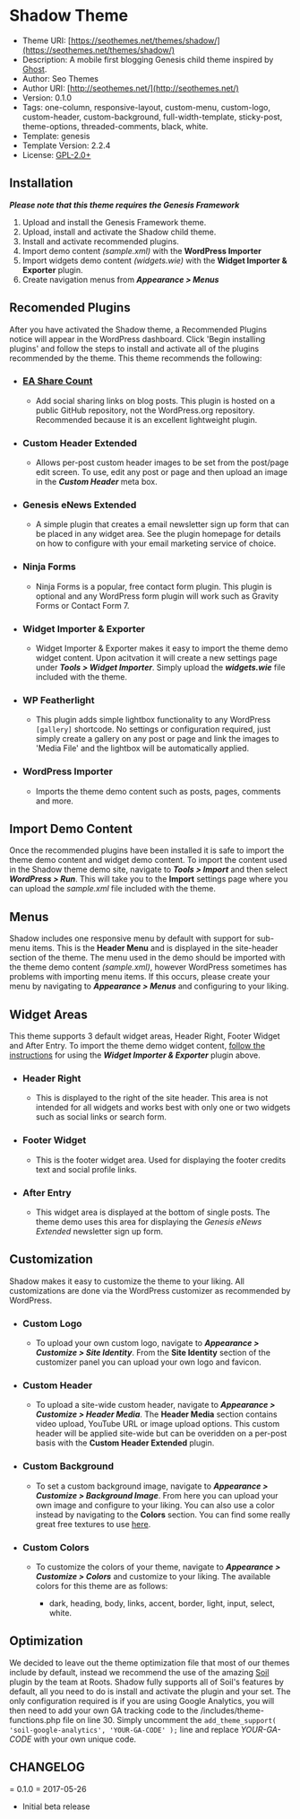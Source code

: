 # Shadow Theme

* Theme URI: [https://seothemes.net/themes/shadow/](https://seothemes.net/themes/shadow/)
* Description: A mobile first blogging Genesis child theme inspired by [Ghost](https://ghost.org/).
* Author: Seo Themes
* Author URI: [http://seothemes.net/](http://seothemes.net/)
* Version: 0.1.0
* Tags: one-column, responsive-layout, custom-menu, custom-logo, custom-header, custom-background, full-width-template, sticky-post, theme-options, threaded-comments, black, white.
* Template: genesis
* Template Version: 2.2.4
* License: [GPL-2.0+](http://www.opensource.org/licenses/gpl-license.php)


## Installation

***Please note that this theme requires the Genesis Framework***

1. Upload and install the Genesis Framework theme.
2. Upload, install and activate the Shadow child theme.
3. Install and activate recommended plugins.
4. Import demo content *(sample.xml)* with the **WordPress Importer**
5. Import widgets demo content *(widgets.wie)* with the **Widget Importer & Exporter** plugin.
6. Create navigation menus from ***Appearance > Menus***


## Recomended Plugins

After you have activated the Shadow theme, a Recommended Plugins notice will appear in the WordPress dashboard. Click 'Begin installing plugins' and follow the steps to install and activate all of the plugins recommended by the theme. This theme recommends the following:

* ### [EA Share Count](https://github.com/jaredatch/EA-Share-Count)
	* Add social sharing links on blog posts. This plugin is hosted on a public GitHub repository, not the WordPress.org repository. Recommended because it is an excellent lightweight plugin.

* ### Custom Header Extended
	* Allows per-post custom header images to be set from the post/page edit screen. To use, edit any post or page and then upload an image in the ***Custom Header*** meta box.

* ### Genesis eNews Extended
	* A simple plugin that creates a email newsletter sign up form that can be placed in any widget area. See the plugin homepage for details on how to configure with your email marketing service of choice.

* ### Ninja Forms
	* Ninja Forms is a popular, free contact form plugin. This plugin is optional and any WordPress form plugin will work such as Gravity Forms or Contact Form 7.

* ### Widget Importer & Exporter <a name="wie"></a>
	* Widget Importer & Exporter makes it easy to import the theme demo widget content. Upon acitvation it will create a new settings page under ***Tools > Widget Importer***. Simply upload the ***widgets.wie*** file included with the theme.

* ### WP Featherlight
	* This plugin adds simple lightbox functionality to any WordPress `[gallery]` shortcode. No settings or configuration required, just simply create a gallery on any post or page and link the images to 'Media File' and the lightbox will be automatically applied.

* ### WordPress Importer
	* Imports the theme demo content such as posts, pages, comments and more.


## Import Demo Content

Once the recommended plugins have been installed it is safe to import the theme demo content and widget demo content. To import the content used in the Shadow theme demo site, navigate to ***Tools > Import*** and then select ***WordPress > Run***. This will take you to the **Import** settings page where you can upload the *sample.xml* file included with the theme.


## Menus

Shadow includes one responsive menu by default with support for sub-menu items. This is the **Header Menu** and is displayed in the site-header section of the theme. The menu used in the demo should be imported with the theme demo content *(sample.xml)*, however WordPress sometimes has problems with importing menu items. If this occurs, please create your menu by navigating to ***Appearance > Menus*** and configuring to your liking.


## Widget Areas

This theme supports 3 default widget areas, Header Right, Footer Widget and After Entry. To import the theme demo widget content, [follow the instructions](#wie) for using the ***Widget Importer & Exporter*** plugin above.

* ### Header Right
	* This is displayed to the right of the site header. This area is not intended for all widgets and works best with only one or two widgets such as social links or search form.

* ### Footer Widget
	* This is the footer widget area. Used for displaying the footer credits text and social profile links.

* ### After Entry
	* This widget area is displayed at the bottom of single posts. The theme demo uses this area for displaying the *Genesis eNews Extended* newsletter sign up form.


## Customization

Shadow makes it easy to customize the theme to your liking. All customizations are done via the WordPress customizer as recommended by WordPress.

* ### Custom Logo
	* To upload your own custom logo, navigate to ***Appearance > Customize > Site Identity***. From the **Site Identity** section of the customizer panel you can upload your own logo and favicon.

* ### Custom Header
	* To upload a site-wide custom header, navigate to ***Appearance > Customize > Header Media***. The **Header Media** section contains video upload, YouTube URL or image upload options. This custom header will be applied site-wide but can be overidden on a per-post basis with the **Custom Header Extended** plugin.

* ### Custom Background
	* To set a custom background image, navigate to ***Appearance > Customize > Background Image***. From here you can upload your own image and configure to your liking. You can also use a color instead by navigating to the **Colors** section. You can find some really great free textures to use [here](http://subtlepatterns.com).

* ### Custom Colors
	* To customize the colors of your theme, navigate to ***Appearance > Customize > Colors*** and customize to your liking. The available colors for this theme are as follows:

		* dark, heading, body, links, accent, border, light, input, select, white.


## Optimization

We decided to leave out the theme optimization file that most of our
themes include by default, instead we recommend the use of the amazing  [Soil](https://github.com/roots/soil) plugin by the team at Roots. Shadow fully supports all of Soil's features by default, all you need to do is install and activate the plugin and your set. The only configuration required is if you are using Google Analytics, you will then need to add your own GA tracking code to the /includes/theme-functions.php file on line 30. Simply uncomment the `add_theme_support( 'soil-google-analytics', 'YOUR-GA-CODE' );` line and replace *YOUR-GA-CODE* with your own unique code.

## CHANGELOG

= 0.1.0 = 2017-05-26
* Initial beta release